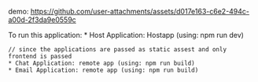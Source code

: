 demo: https://github.com/user-attachments/assets/d017e163-c6e2-494c-a00d-2f3da9e0559c


To run this application:
    * Host Application: Hostapp (using: npm run dev)

    // since the applications are passed as static assest and only frontend is passed
    * Chat Application: remote app (using: npm run build)
    * Email Application: remote app (using: npm run build)